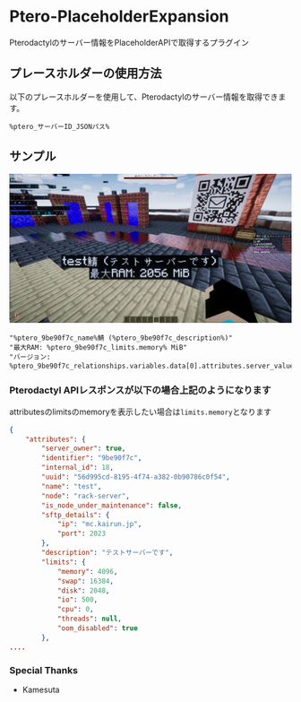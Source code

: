 # Ptero-PlaceholderExpansion

Pterodactylのサーバー情報をPlaceholderAPIで取得するプラグイン

## プレースホルダーの使用方法

以下のプレースホルダーを使用して、Pterodactylのサーバー情報を取得できます。

```
%ptero_サーバーID_JSONパス%
```

## サンプル

![スクリーンショット1](assets/screenshot_1.png)
```
"%ptero_9be90f7c_name%鯖 (%ptero_9be90f7c_description%)"
"最大RAM: %ptero_9be90f7c_limits.memory% MiB"
"バージョン: %ptero_9be90f7c_relationships.variables.data[0].attributes.server_value%"
```

### Pterodactyl APIレスポンスが以下の場合上記のようになります
attributesのlimitsのmemoryを表示したい場合は`limits.memory`となります

```json
{
    "attributes": {
        "server_owner": true,
        "identifier": "9be90f7c",
        "internal_id": 18,
        "uuid": "56d995cd-8195-4f74-a382-0b90786c0f54",
        "name": "test",
        "node": "rack-server",
        "is_node_under_maintenance": false,
        "sftp_details": {
            "ip": "mc.kairun.jp",
            "port": 2023
        },
        "description": "テストサーバーです",
        "limits": {
            "memory": 4096,
            "swap": 16384,
            "disk": 2048,
            "io": 500,
            "cpu": 0,
            "threads": null,
            "oom_disabled": true
        },
....
```

### Special Thanks
- Kamesuta